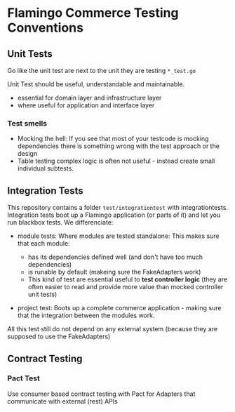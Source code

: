 # Flamingo Commerce Testing Conventions

## Unit Tests

Go like the unit test are next to the unit they are testing `*_test.go`

Unit Test should be useful, understandable and maintainable.

* essential for domain layer and infrastructure layer
* where useful for application and interface layer

### Test smells
* Mocking the hell: If you see that most of your testcode is mocking dependencies there is something wrong with the test approach or the design
* Table testing complex logic is often not useful - instead create small individual subtests.
 

## Integration Tests

This repository contains a folder `test/integrationtest` with integrationtests. Integration tests boot up a Flamingo application (or parts of it) and let you run blackbox tests.
We differenciate:

* module tests: Where modules are tested standalone: This makes sure that each module:
    * has its dependencies defined well (and don't have too much dependencies)
    * is runable by default (makeing sure the FakeAdapters work)
    * This kind of test are essential useful to **test controller logic** (they are often easier to read and provide more value than mocked controller unit tests)

* project test: Boots up a complete commerce application - making sure that the integration between the modules work.

All this test still do not depend on any external system (because they are supposed to use the FakeAdapters)

## Contract Testing

### Pact Test
Use consumer based contract testing with Pact for Adapters that communicate with external (rest) APIs